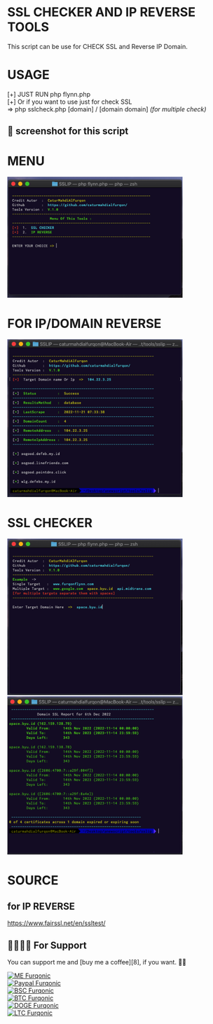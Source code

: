 # SSL CHECKER AND IP REVERSE TOOLS

This script can be use for CHECK SSL and Reverse IP Domain.

# USAGE

[+] JUST RUN php flynn.php
<br>
[+] Or if you want to use just for check SSL
<br>
=> php sslcheck.php [domain] / [domain domain] *(for multiple check)* 

## 👋 screenshot for this script

# MENU

<img src="/IMG/1.png" width=400>

# FOR IP/DOMAIN REVERSE

<img src="/IMG/reverseip.png" width=400>

# SSL CHECKER

<img src="/IMG/1-sslcheck.png" width=400>

<img src="/IMG/2-sslcheck.png.png" width=400>

# SOURCE

## for IP REVERSE

https://www.fairssl.net/en/ssltest/

## 🤜🏻🤛🏻 For Support

You can support me and [buy me a coffee][8], if you want. 🙏🏻

[![ME Furqonic](https://img.shields.io/badge/SUPPORT-ME-succsess.svg?style=flat)](Support)
<br>
[![Paypal Furqonic](https://img.shields.io/badge/$-Paypal-informasional.svg?style=flat)](https://paypal.me/caturmahdialfurqon)
<br>
[![BSC Furqonic](https://img.shields.io/badge/BSC-0x0cacb28b61d9e4240aad91da5b7ba039a3b563aa-informational.svg?style=flat)](https://bscscan.com/address/0x0cacb28b61d9e4240aad91da5b7ba039a3b563aa)
<br>
[![BTC Furqonic](https://img.shields.io/badge/BTC-1FKswVkZzu4qgnJGGBnd63mhVfRKVHgSt1-informational.svg?style=flat)](https://pastebin.com/raw/tT9Uq6nx)
<br>
[![DOGE Furqonic](https://img.shields.io/badge/DOGE-DAb3FBAQckm9DtkM6QxaXoQ61WN8kSHVbk-informational.svg?style=flat)](https://pastebin.com/raw/tT9Uq6nx)
<br>
[![LTC Furqonic](https://img.shields.io/badge/LTC-M8FkA5XMxsj6NP5MNrfkhqFWYUPbcunQgh-informational.svg?style=flat)](https://pastebin.com/raw/tT9Uq6nx)

<br>
